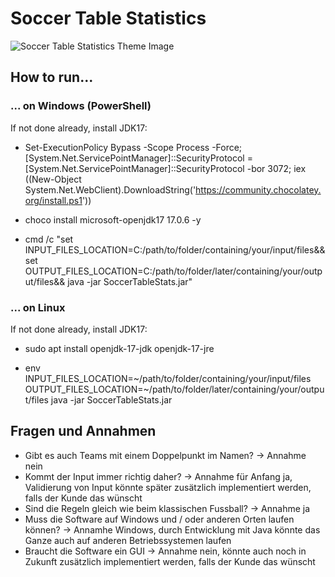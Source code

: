 # Soccer Table Statistics

![Soccer Table Statistics Theme Image](https://code.frickelbude.ch/johannes_zeller/soccer-table/raw/branch/master/img/channels4_profile.jpg)

## How to run...

### ... on Windows (PowerShell)

If not done already, install JDK17:

- Set-ExecutionPolicy Bypass -Scope Process -Force; [System.Net.ServicePointManager]::SecurityProtocol = [System.Net.ServicePointManager]::SecurityProtocol -bor 3072; iex ((New-Object System.Net.WebClient).DownloadString('https://community.chocolatey.org/install.ps1'))
- choco install microsoft-openjdk17 17.0.6 -y



- cmd /c "set INPUT_FILES_LOCATION=C:/path/to/folder/containing/your/input/files&& set OUTPUT_FILES_LOCATION=C:/path/to/folder/later/containing/your/output/files&& java -jar SoccerTableStats.jar"

### ... on Linux

If not done already, install JDK17:

- sudo apt install openjdk-17-jdk openjdk-17-jre

- env INPUT_FILES_LOCATION=~/path/to/folder/containing/your/input/files OUTPUT_FILES_LOCATION=~/path/to/folder/later/containing/your/output/files java -jar SoccerTableStats.jar

## Fragen und Annahmen

- Gibt es auch Teams mit einem Doppelpunkt im Namen? -> Annahme nein
- Kommt der Input immer richtig daher? -> Annahme für Anfang ja, Validierung von Input könnte später zusätzlich implementiert werden, falls der Kunde das wünscht
- Sind die Regeln gleich wie beim klassischen Fussball? -> Annahme ja
- Muss die Software auf Windows und / oder anderen Orten laufen können? -> Annamhe Windows, durch Entwicklung mit Java könnte das Ganze auch auf anderen Betriebssystemen laufen
- Braucht die Software ein GUI -> Annahme nein, könnte auch noch in Zukunft zusätzlich implementiert werden, falls der Kunde das wünscht